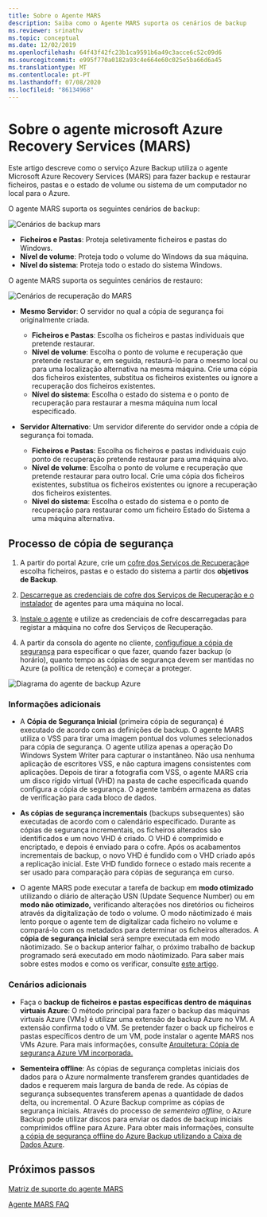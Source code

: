 ```yaml
---
title: Sobre o Agente MARS
description: Saiba como o Agente MARS suporta os cenários de backup
ms.reviewer: srinathv
ms.topic: conceptual
ms.date: 12/02/2019
ms.openlocfilehash: 64f43f42fc23b1ca9591b6a49c3acce6c52c09d6
ms.sourcegitcommit: e995f770a0182a93c4e664e60c025e5ba66d6a45
ms.translationtype: MT
ms.contentlocale: pt-PT
ms.lasthandoff: 07/08/2020
ms.locfileid: "86134968"
---
```

# <a name="about-the-microsoft-azure-recovery-services-mars-agent"></a>Sobre o agente microsoft Azure Recovery Services (MARS)

Este artigo descreve como o serviço Azure Backup utiliza o agente Microsoft Azure Recovery Services (MARS) para fazer backup e restaurar ficheiros, pastas e o estado de volume ou sistema de um computador no local para o Azure.

O agente MARS suporta os seguintes cenários de backup:

![Cenários de backup mars](./media/backup-try-azure-backup-in-10-mins/backup-scenarios.png)

- **Ficheiros e Pastas**: Proteja seletivamente ficheiros e pastas do Windows.
- **Nível de volume**: Proteja todo o volume do Windows da sua máquina.
- **Nível do sistema**: Proteja todo o estado do sistema Windows.

O agente MARS suporta os seguintes cenários de restauro:

![Cenários de recuperação do MARS](./media/backup-try-azure-backup-in-10-mins/restore-scenarios.png)

- **Mesmo Servidor**: O servidor no qual a cópia de segurança foi originalmente criada.
  - **Ficheiros e Pastas**: Escolha os ficheiros e pastas individuais que pretende restaurar.
  - **Nível de volume**: Escolha o ponto de volume e recuperação que pretende restaurar e, em seguida, restaurá-lo para o mesmo local ou para uma localização alternativa na mesma máquina.  Crie uma cópia dos ficheiros existentes, substitua os ficheiros existentes ou ignore a recuperação dos ficheiros existentes.
  - **Nível do sistema**: Escolha o estado do sistema e o ponto de recuperação para restaurar a mesma máquina num local especificado.

- **Servidor Alternativo**: Um servidor diferente do servidor onde a cópia de segurança foi tomada.
  - **Ficheiros e Pastas**: Escolha os ficheiros e pastas individuais cujo ponto de recuperação pretende restaurar para uma máquina alvo.
  - **Nível de volume**: Escolha o ponto de volume e recuperação que pretende restaurar para outro local. Crie uma cópia dos ficheiros existentes, substitua os ficheiros existentes ou ignore a recuperação dos ficheiros existentes.
  - **Nível do sistema**: Escolha o estado do sistema e o ponto de recuperação para restaurar como um ficheiro Estado do Sistema a uma máquina alternativa.

## <a name="backup-process"></a>Processo de cópia de segurança

1. A partir do portal Azure, crie um [cofre dos Serviços de Recuperação](install-mars-agent.md#create-a-recovery-services-vault)e escolha ficheiros, pastas e o estado do sistema a partir dos **objetivos de Backup**.
2. [Descarregue as credenciais de cofre dos Serviços de Recuperação e o instalador](https://docs.microsoft.com/azure/backup/install-mars-agent#download-the-mars-agent) de agentes para uma máquina no local.

3. [Instale o agente](https://docs.microsoft.com/azure/backup/install-mars-agent#install-and-register-the-agent) e utilize as credenciais de cofre descarregadas para registar a máquina no cofre dos Serviços de Recuperação.
4. A partir da consola do agente no cliente, [configufique a cópia de segurança](https://docs.microsoft.com/azure/backup/backup-windows-with-mars-agent#create-a-backup-policy) para especificar o que fazer, quando fazer backup (o horário), quanto tempo as cópias de segurança devem ser mantidas no Azure (a política de retenção) e começar a proteger.

![Diagrama do agente de backup Azure](./media/backup-try-azure-backup-in-10-mins/backup-process.png)

### <a name="additional-information"></a>Informações adicionais

- A **Cópia de Segurança Inicial** (primeira cópia de segurança) é executado de acordo com as definições de backup.  O agente MARS utiliza o VSS para tirar uma imagem pontual dos volumes selecionados para cópia de segurança. O agente utiliza apenas a operação Do Windows System Writer para capturar o instantâneo. Não usa nenhuma aplicação de escritores VSS, e não captura imagens consistentes com aplicações. Depois de tirar a fotografia com VSS, o agente MARS cria um disco rígido virtual (VHD) na pasta de cache especificada quando configura a cópia de segurança. O agente também armazena as datas de verificação para cada bloco de dados.

- **As cópias de segurança incrementais** (backups subsequentes) são executadas de acordo com o calendário especificado. Durante as cópias de segurança incrementais, os ficheiros alterados são identificados e um novo VHD é criado. O VHD é comprimido e encriptado, e depois é enviado para o cofre. Após os acabamentos incrementais de backup, o novo VHD é fundido com o VHD criado após a replicação inicial. Este VHD fundido fornece o estado mais recente a ser usado para comparação para cópias de segurança em curso.

- O agente MARS pode executar a tarefa de backup em **modo otimizado** utilizando o diário de alteração USN (Update Sequence Number) ou em **modo não otimizado,** verificando alterações nos diretórios ou ficheiros através da digitalização de todo o volume. O modo nãotimizado é mais lento porque o agente tem de digitalizar cada ficheiro no volume e compará-lo com os metadados para determinar os ficheiros alterados.  A **cópia de segurança inicial** será sempre executada em modo nãotimizado. Se o backup anterior falhar, o próximo trabalho de backup programado será executado em modo nãotimizado. Para saber mais sobre estes modos e como os verificar, consulte [este artigo](backup-azure-troubleshoot-slow-backup-performance-issue.md#cause-backup-job-running-in-unoptimized-mode).

### <a name="additional-scenarios"></a>Cenários adicionais

- Faça o **backup de ficheiros e pastas específicas dentro de máquinas virtuais Azure**: O método principal para fazer o backup das máquinas virtuais Azure (VMs) é utilizar uma extensão de backup Azure no VM. A extensão confirma todo o VM. Se pretender fazer o back up ficheiros e pastas específicos dentro de um VM, pode instalar o agente MARS nos VMs Azure. Para mais informações, consulte [Arquitetura: Cópia de segurança Azure VM incorporada.](https://docs.microsoft.com/azure/backup/backup-architecture#architecture-built-in-azure-vm-backup)

- **Sementeira offline**: As cópias de segurança completas iniciais dos dados para o Azure normalmente transferem grandes quantidades de dados e requerem mais largura de banda de rede. As cópias de segurança subsequentes transferem apenas a quantidade de dados delta, ou incremental. O Azure Backup comprime as cópias de segurança iniciais. Através do processo de *sementeira offline,* o Azure Backup pode utilizar discos para enviar os dados de backup iniciais comprimidos offline para Azure. Para obter mais informações, consulte [a cópia de segurança offline do Azure Backup utilizando a Caixa de Dados Azure](offline-backup-azure-data-box.md).

## <a name="next-steps"></a>Próximos passos

[Matriz de suporte do agente MARS](https://docs.microsoft.com/azure/backup/backup-support-matrix-mars-agent)

[Agente MARS FAQ](https://docs.microsoft.com/azure/backup/backup-azure-file-folder-backup-faq)
